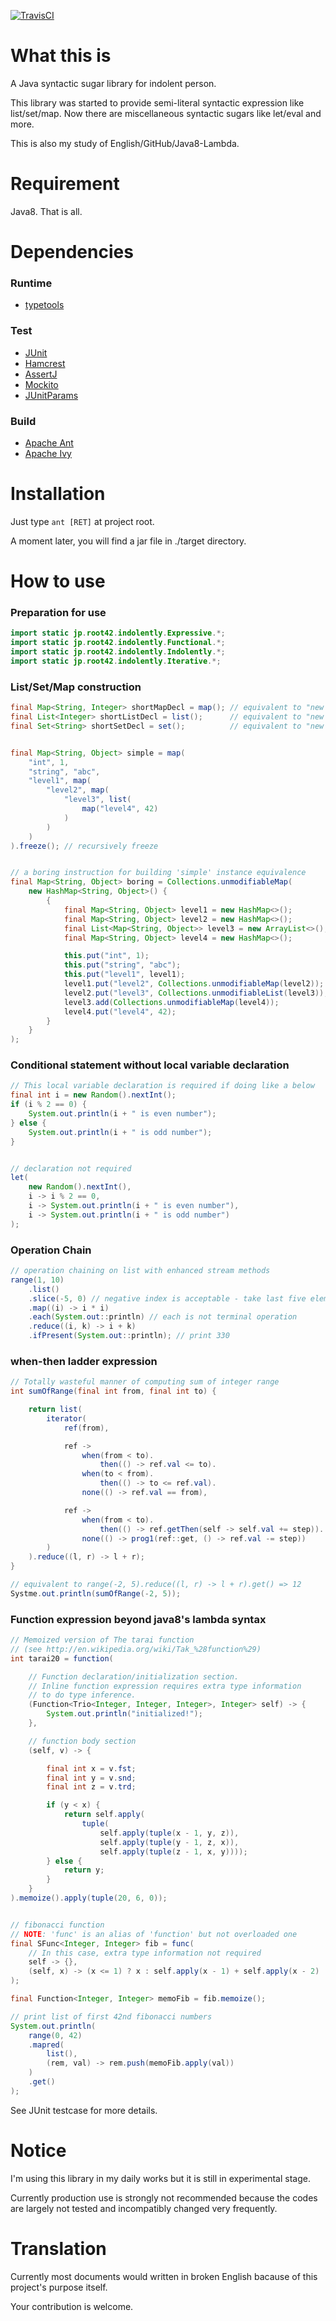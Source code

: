 <!-- @author takahashikzn -->

[![TravisCI](http://travis-ci.org/takahashikzn/indolently.svg?branch=develop)](http://travis-ci.org/takahashikzn/indolently)

# What this is

A Java syntactic sugar library for indolent person.

This library was started to provide semi-literal syntactic expression like list/set/map.
Now there are miscellaneous syntactic sugars like let/eval and more.

This is also my study of English/GitHub/Java8-Lambda.


# Requirement

Java8. That is all.


# Dependencies

### Runtime
* [typetools](http://github.com/jhalterman/typetools)

### Test
* [JUnit](http://junit.org/)
* [Hamcrest](http://hamcrest.org/JavaHamcrest/)
* [AssertJ](http://joel-costigliola.github.io/assertj/)
* [Mockito](http://mockito.org/)
* [JUnitParams](http://pragmatists.github.io/JUnitParams/)

### Build
* [Apache Ant](http://ant.apache.org/)
* [Apache Ivy](http://ant.apache.org/ivy/)


# Installation

Just type <code>ant [RET]</code> at project root.

A moment later, you will find a jar file in ./target directory.


# How to use

### Preparation for use

```java
import static jp.root42.indolently.Expressive.*;
import static jp.root42.indolently.Functional.*;
import static jp.root42.indolently.Indolently.*;
import static jp.root42.indolently.Iterative.*;
```


### List/Set/Map construction

```java
final Map<String, Integer> shortMapDecl = map(); // equivalent to "new HashMap<>()"
final List<Integer> shortListDecl = list();      // equivalent to "new ArrayList<>()"
final Set<String> shortSetDecl = set();          // equivalent to "new HashSet<>()"


final Map<String, Object> simple = map(
    "int", 1,
    "string", "abc",
    "level1", map(
        "level2", map(
            "level3", list(
                map("level4", 42)
            )
        )
    )
).freeze(); // recursively freeze


// a boring instruction for building 'simple' instance equivalence
final Map<String, Object> boring = Collections.unmodifiableMap(
    new HashMap<String, Object>() {
        {
            final Map<String, Object> level1 = new HashMap<>();
            final Map<String, Object> level2 = new HashMap<>();
            final List<Map<String, Object>> level3 = new ArrayList<>();
            final Map<String, Object> level4 = new HashMap<>();

            this.put("int", 1);
            this.put("string", "abc");
            this.put("level1", level1);
            level1.put("level2", Collections.unmodifiableMap(level2));
            level2.put("level3", Collections.unmodifiableList(level3));
            level3.add(Collections.unmodifiableMap(level4));
            level4.put("level4", 42);
        }
    }
);
```


### Conditional statement without local variable declaration

```java
// This local variable declaration is required if doing like a below
final int i = new Random().nextInt();
if (i % 2 == 0) {
    System.out.println(i + " is even number");
} else {
    System.out.println(i + " is odd number");
}


// declaration not required
let(
    new Random().nextInt(),
    i -> i % 2 == 0,
    i -> System.out.println(i + " is even number"),
    i -> System.out.println(i + " is odd number")
);
```


### Operation Chain

```java
// operation chaining on list with enhanced stream methods
range(1, 10)
    .list()
    .slice(-5, 0) // negative index is acceptable - take last five elements
    .map((i) -> i * i)
    .each(System.out::println) // each is not terminal operation
    .reduce((i, k) -> i + k)
    .ifPresent(System.out::println); // print 330
```


### when-then ladder expression

```java
// Totally wasteful manner of computing sum of integer range
int sumOfRange(final int from, final int to) {

    return list(
        iterator(
            ref(from),

            ref ->
                when(from < to).
                    then(() -> ref.val <= to).
                when(to < from).
                    then(() -> to <= ref.val).
                none(() -> ref.val == from),

            ref ->
                when(from < to).
                    then(() -> ref.getThen(self -> self.val += step)).
                none(() -> prog1(ref::get, () -> ref.val -= step))
        )
    ).reduce((l, r) -> l + r);
}

// equivalent to range(-2, 5).reduce((l, r) -> l + r).get() => 12
Systme.out.println(sumOfRange(-2, 5));
```


### Function expression beyond java8's lambda syntax

```java
// Memoized version of The tarai function
// (see http://en.wikipedia.org/wiki/Tak_%28function%29)
int tarai20 = function(

    // Function declaration/initialization section.
    // Inline function expression requires extra type information
    // to do type inference.
    (Function<Trio<Integer, Integer, Integer>, Integer> self) -> {
        System.out.println("initialized!");
    },

    // function body section
    (self, v) -> {

        final int x = v.fst;
        final int y = v.snd;
        final int z = v.trd;

        if (y < x) {
            return self.apply(
                tuple(
                    self.apply(tuple(x - 1, y, z)),
                    self.apply(tuple(y - 1, z, x)),
                    self.apply(tuple(z - 1, x, y))));
        } else {
            return y;
        }
    }
).memoize().apply(tuple(20, 6, 0));


// fibonacci function
// NOTE: 'func' is an alias of 'function' but not overloaded one
final SFunc<Integer, Integer> fib = func(
    // In this case, extra type information not required
    self -> {},
    (self, x) -> (x <= 1) ? x : self.apply(x - 1) + self.apply(x - 2)
);

final Function<Integer, Integer> memoFib = fib.memoize();

// print list of first 42nd fibonacci numbers
System.out.println(
    range(0, 42)
    .mapred(
        list(),
        (rem, val) -> rem.push(memoFib.apply(val))
    )
    .get()
);
```

See JUnit testcase for more details.


# Notice

I'm using this library in my daily works but it is still in experimental stage.

Currently production use is strongly not recommended
because the codes are largely not tested and incompatibly changed very frequently.


# Translation

Currently most documents would written in broken English
bacause of this project's purpose itself.

Your contribution is welcome.
